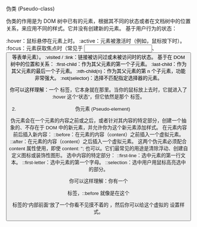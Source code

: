 伪类 (Pseudo-class)

伪类的作用是为 DOM 树中已有的元素，根据其不同的状态或者在文档树中的位置关系，来应用不同的样式。它并没有创建新的元素。
基于用户行为的状态：

:hover：鼠标悬停在元素上时。
:active：元素被激活时（例如，鼠标按下时）。
:focus：元素获取焦点时（常见于 <input>、<button> 等表单元素）。
:visited / :link：链接被访问过或未被访问时的状态。
基于在 DOM 树中的位置和关系：
:first-child：作为其父元素的第一个子元素。
:last-child：作为其父元素的最后一个子元素。
:nth-child(n)：作为其父元素的第 n 个子元素，功能非常强大。
:not(selector)：选择不匹配指定选择器的元素。

你可以这样理解：一个 <a> 标签，它本身就在那里。当你的鼠标放上去时，它就进入了 :hover 这个“状态”，但它依然是那个 <a> 标签。


2. 伪元素 (Pseudo-element)

伪元素会在一个元素的内容之前或之后，或者针对其内容的特定部分，创建一个抽象的、不存在于 DOM 中的新元素，并允许你为这个新元素添加样式。
在元素内容前后插入新内容：
::before：在元素的内容（content）之前插入一个虚拟元素。
::after：在元素的内容（content）之后插入一个虚拟元素。
这两个伪元素必须配合 content 属性使用，即使 content: ''; 也可以。它们最常见的用途是清除浮动、创建自定义图标或装饰性图形。
选中内容的特定部分：
::first-line：选中元素的第一行文本。
::first-letter：选中元素的第一个字母。
::selection：选中用户用鼠标高亮选中的部分。

你可以这样理解：你有一个 <p> 标签，::before 就像是在这个 <p> 标签的“内部前面”放了一个你看不见摸不着的 <span>，然后你可以给这个虚拟的 <span> 设置样式。